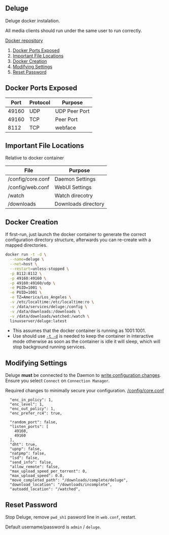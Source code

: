 Deluge
------
Deluge docker instalation.

All media clients should run under the same user to run correctly.

[Docker repository][1]

1. [Docker Ports Exposed](#docker-ports-exposed)
1. [Important File Locations](#important-file-locations)
1. [Docker Creation](#docker-creation)
1. [Modifying Settings](#modifying-settings)
1. [Reset Password](#reset-password)

Docker Ports Exposed
--------------------

| Port  | Protocol | Purpose       |
|-------|----------|---------------|
| 49160 | UDP      | UDP Peer Port |
| 49160 | TCP      | Peer Port     |
| 8112  | TCP      | webface       |

Important File Locations
------------------------
Relative to docker container

| File                  | Purpose             |
|-----------------------|---------------------|
| /config/core.conf     | Daemon Settings     |
| /config/web.conf      | WebUI Settings      |
| /watch                | Watch direcotry     |
| /downloads            | Downloads directory |

Docker Creation
---------------
If first-run, just launch the docker container to generate the correct
configuration directory structure, afterwards you can re-create with a mapped
directories.

```bash
docker run -t -d \
  --name=deluge \
  --net=host \
  --restart=unless-stopped \
  -p 8112:8112 \
  -p 49160:49160 \
  -p 49160:49160/udp \
  -e PGID=1001 \
  -e PUID=1001 \
  -e TZ=America/Los_Angeles \
  -v /etc/localtime:/etc/localtime:ro \
  -v /data/services/deluge:/config \
  -v /data/downloads:/downloads \
  -v /data/downloads/watched:/watch \
  linuxserver/deluge:latest
```
 * This assumes that the docker container is running as 1001:1001.
 * Use should use [`-t -d`][3] is needed to keep the container in interactive
   mode otherwise as soon as the container is idle it will sleep, which will
   stop background running services.

Modifying Settings
------------------
Deluge **must** be connected to the Daemon to [write configuration changes][2].
Ensure you select `Connect` on `Connection Manager`.

Required changes to minimally secure your configuration.
[/config/core.conf][3]
```vim
  "enc_in_policy": 1,
  "enc_level": 1,
  "enc_out_policy": 1,
  "enc_prefer_rc4": true,

  "random_port": false,
  "listen_ports": [
    49160,
    49160
  ],
  "dht": true,
  "upnp": false,
  "natpmp": false,
  "lsd": false,
  "send_info": false,
  "allow_remote": false,
  "max_upload_speed_per_torrent": 0,
  "max_upload_speed": 0.0,
  "move_completed_path": "/downloads/complete/deluge",
  "download_location": "/downloads/incomplete",
  "autoadd_location": "/watched",
```

Reset Password
--------------
Stop Deluge, remove `pwd_sh1` pasword line in `web.conf`, restart.

Default username/password is `admin` / `deluge`.

[1]: https://hub.docker.com/r/linuxserver/deluge/
[2]: https://forum.deluge-torrent.org/viewtopic.php?t=35117
[3]: https://dev.deluge-torrent.org/wiki/UserGuide/WebUI/ReverseProxy